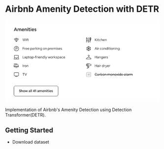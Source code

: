# Airbnb Amenity Detection with DETR

![Airbnb](/images/airbnb.png)

Implementation of Airbnb's Amenity Detection using Detection Transformer(DETR).

## Getting Started

- Download dataset 
